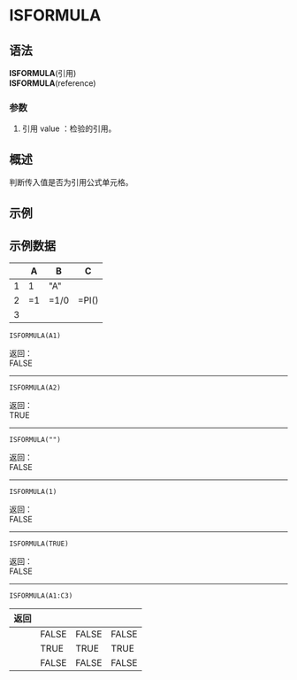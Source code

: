 # ISFORMULA

## 语法

**ISFORMULA**(引用)  
**ISFORMULA**(reference)

### 参数

1. 引用 value ：检验的引用。

## 概述

判断传入值是否为引用公式单元格。

## 示例

## 示例数据

|     | A   | B    | C     |
| --- | --- | ---- | ----- |
| 1   | 1   | "A"  |       |
| 2   | =1  | =1/0 | =PI() |
| 3   |

```excel
ISFORMULA(A1)
```

返回：  
FALSE

---

```excel
ISFORMULA(A2)
```

返回：  
TRUE

---

```excel
ISFORMULA("")
```

返回：  
FALSE

---

```excel
ISFORMULA(1)
```

返回：  
FALSE

---

```excel
ISFORMULA(TRUE)
```

返回：  
FALSE

---

```excel
ISFORMULA(A1:C3)
```

| 返回 |       |       |       |
| ---- | ----- | ----- | ----- |
|      | FALSE | FALSE | FALSE |
|      | TRUE  | TRUE  | TRUE  |
|      | FALSE | FALSE | FALSE |
